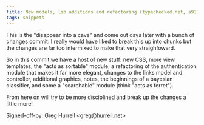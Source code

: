 ```yaml
---
title: New models, lib additions and refactoring (typechecked.net, a9173ba)
tags: snippets
---
```


This is the "disappear into a cave" and come out days later with a bunch of changes commit. I really would have liked to break this up into chunks but the changes are far too intermixed to make that very straighfoward.

So in this commit we have a host of new stuff: new CSS, more view templates, the "acts as sortable" module, a refactoring of the authentication module that makes it far more elegant, changes to the links model and controller, additional graphics, notes, the beginnings of a bayesian classifier, and some a "searchable" module (think "acts as ferret").

From here on will try to be more disciplined and break up the changes a little more!

Signed-off-by: Greg Hurrell &lt;greg@hurrell.net&gt;
